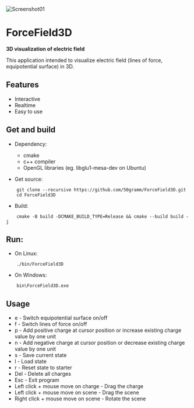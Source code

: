![Screenshot01](https://github.com/user-attachments/assets/4012a609-881c-409a-921f-43b290e826d8)

# ForceField3D

**3D visualization of electric field**

This application intended to visualize electric field (lines of force, equipotential surface) in 3D.

## Features
- Interactive
- Realtime
- Easy to use

## Get and build
- Dependency:
    - cmake
    - c++ compiler
    - OpenGL libraries (eg. libglu1-mesa-dev on Ubuntu)

- Get source:
```shell
    git clone --recursive https://github.com/50gramm/ForceField3D.git
    cd ForceField3D
```

- Build:
```shell
    cmake -B build -DCMAKE_BUILD_TYPE=Release && cmake --build build -j
```

## Run:
- On Linux:
```shell
    ./bin/ForceField3D
```
- On Windows:
```shell
    bin\ForceField3D.exe
```

## Usage
- e - Switch equipotential surface on/off
- f - Switch lines of force on/off
- p - Add positive charge at cursor position or increase existing charge value by one unit
- n - Add negative charge at cursor position or decrease existing charge value by one unit
- s - Save current state
- l - Load state
- r - Reset state to starter
- Del - Delete all charges
- Esc - Exit program
- Left click + mouse move on charge - Drag the charge
- Left click + mouse move on scene - Drag the scene
- Right click + mouse move on scene - Rotate the scene
